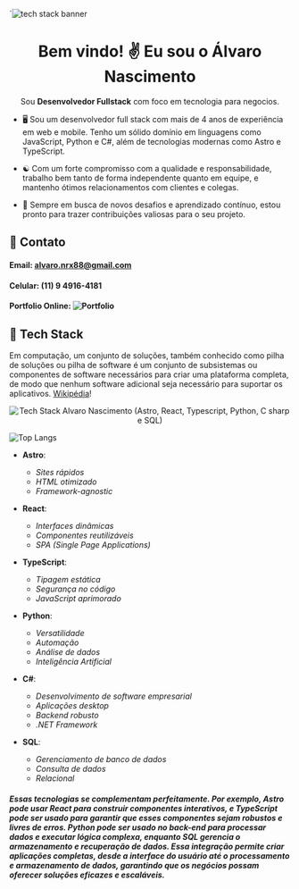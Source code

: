
´![tech stack banner](https://kphlyejmohszzhqnexpf.supabase.co/storage/v1/object/sign/oxx-assets/banner_techstack.jpg?token=eyJhbGciOiJIUzI1NiIsInR5cCI6IkpXVCJ9.eyJ1cmwiOiJveHgtYXNzZXRzL2Jhbm5lcl90ZWNoc3RhY2suanBnIiwiaWF0IjoxNzIzODc1OTg1LCJleHAiOjE3NTU0MTE5ODV9.cIYI6jqHTX6QZL_v2LJ7FlppHAVww0m8crSnJ-LIqkk&t=2024-08-17T06%3A13%3A05.968Z)

<h1 align='center'>Bem vindo! ✌️ Eu sou o Álvaro Nascimento</h1>

<p align='center'> Sou <b>Desenvolvedor Fullstack</b> com foco em tecnologia para negocios. </p>

 - 🖥️ Sou um desenvolvedor full stack com mais de 4 anos de experiência em web e mobile. Tenho um sólido domínio em linguagens como JavaScript, Python e C#, além de tecnologias modernas como Astro e TypeScript.
 
 - ☯️ Com um forte compromisso com a qualidade e responsabilidade, trabalho bem tanto de forma independente quanto em equipe, e mantenho ótimos relacionamentos com clientes e colegas.
 
 - 🏹 Sempre em busca de novos desafios e aprendizado contínuo, estou pronto para trazer contribuições valiosas para o seu projeto.

## 📠 Contato
#### Email: alvaro.nrx88@gmail.com
#### Celular: (11) 9 4916-4181
#### Portfolio Online: ![Portfolio](https://oxx-digital.vercel.app)

## 🧩 Tech Stack
Em computação, um conjunto de soluções, também conhecido como pilha de soluções ou pilha de software é um conjunto de subsistemas ou componentes de software necessários para criar uma plataforma completa, de modo que nenhum software adicional seja necessário para suportar os aplicativos. [Wikipédia](https://pt.wikipedia.org/wiki/Conjunto_de_solu%C3%A7%C3%B5es_(computa%C3%A7%C3%A3o))!


<p align="center">
  <img src="https://kphlyejmohszzhqnexpf.supabase.co/storage/v1/object/sign/oxx-assets/OxxTechStack.png?token=eyJhbGciOiJIUzI1NiIsInR5cCI6IkpXVCJ9.eyJ1cmwiOiJveHgtYXNzZXRzL094eFRlY2hTdGFjay5wbmciLCJpYXQiOjE3MjM4NzUxMDksImV4cCI6MTc1NTQxMTEwOX0._N5Bp4AjjBaozlXdqTSrnonRNuDGWPa5Q0NMAa5qxEY&t=2024-08-17T05%3A58%3A30.026Z" alt="Tech  Stack Alvaro Nascimento (Astro, React, Typescript, Python, C sharp e SQL)" />
</p>

![Top Langs](https://github-readme-stats.vercel.app/api/top-langs/?username=alvaro-alves-oxx&hide=javascript,css,scss,html&theme=tokyonight)

- **Astro**:  
  - *Sites rápidos*  
  - *HTML otimizado*  
  - *Framework-agnostic*

- **React**:  
  - *Interfaces dinâmicas*  
  - *Componentes reutilizáveis*  
  - *SPA (Single Page Applications)*

- **TypeScript**:  
  - *Tipagem estática*  
  - *Segurança no código*  
  - *JavaScript aprimorado*

- **Python**:  
  - *Versatilidade*  
  - *Automação*  
  - *Análise de dados*  
  - *Inteligência Artificial*

- **C#**:  
  - *Desenvolvimento de software empresarial*  
  - *Aplicações desktop*  
  - *Backend robusto*  
  - *.NET Framework*

- **SQL**:  
  - *Gerenciamento de banco de dados*  
  - *Consulta de dados*  
  - *Relacional*

##### Essas tecnologias se complementam perfeitamente. Por exemplo, Astro pode usar React para construir componentes interativos, e TypeScript pode ser usado para garantir que esses componentes sejam robustos e livres de erros. Python pode ser usado no back-end para processar dados e executar lógica complexa, enquanto SQL gerencia o armazenamento e recuperação de dados. Essa integração permite criar aplicações completas, desde a interface do usuário até o processamento e armazenamento de dados, garantindo que os negócios possam oferecer soluções eficazes e escaláveis.
